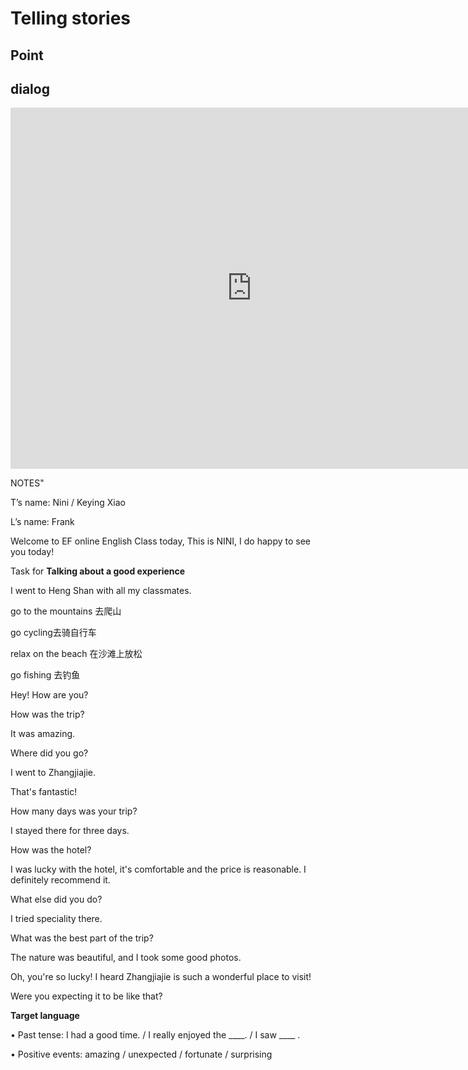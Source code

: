 # Telling stories

## Point





## dialog

<iframe name="easyXDM_default7317_provider" id="easyXDM_default7317_provider" src="https://cns.ef-cdn.com/Juno/EvcContent/15/11/4/Telling_stories/index.html?api_v=0.0.13&amp;accessKey=d1803cf2-0153-4589-b92b-8d5cff7c2a5a&amp;attendanceToken=4486463c-6cf4-42c4-9894-c59542de08ae&amp;xdm_e=https%3A%2F%2Fevc.ef.com.cn&amp;xdm_c=default7317&amp;xdm_p=1" frameborder="0" style="box-sizing: border-box; width: 770.656px; height: 578px;"></iframe>

NOTES"

T’s name: Nini / Keying Xiao

L’s name:  Frank

Welcome to EF online English Class today, This is NINI, I do happy to see you today! 

Task for **Talking about a good experience**

I went to Heng Shan with all my classmates.

go to the mountains 去爬山

go cycling去骑自行车

relax on the beach 在沙滩上放松

go fishing 去钓鱼



Hey! How are you?

 How was the trip?

It was amazing.

Where did you go?

I went to Zhangjiajie.

That's fantastic!

How many days was your trip?

I stayed there for three days.

How was the hotel?

I was lucky with the hotel, it's comfortable and  the price is reasonable. I definitely recommend it.

What else did you do?

I tried speciality there.

What was the best part of the trip?

The nature was beautiful, and I took some good photos.

Oh, you're so lucky! I heard Zhangjiajie is such a wonderful place to visit!



Were you expecting it to be like that?



**Target language**

• Past tense: I had a good time. / I really enjoyed the ____. / I saw ____ .

• Positive events: amazing / unexpected / fortunate / surprising